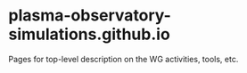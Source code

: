 # plasma-observatory-simulations.github.io
Pages for top-level description on the WG activities, tools, etc.

